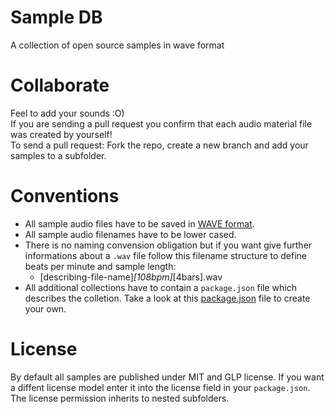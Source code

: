 # Sample DB
A collection of open source samples in wave format


# Collaborate
Feel to add your sounds :O)  
If you are sending a pull request you confirm that each audio material file was created by yourself!  
To send a pull request: Fork the repo, create a new branch and add your samples to a subfolder.  

# Conventions
 - All sample audio files have to be saved in [WAVE format](http://en.wikipedia.org/wiki/WAV). 
 - All sample audio filenames have to be lower cased.
 - There is no naming convension obligation but if you want give further informations about a ```.wav``` file follow this filename structure to define beats per minute and sample length:
   - [describing-file-name]_[108bpm]_[4bars].wav
 - All additional collections have to contain a ```package.json``` file which describes the colletion.  Take a look at this [package.json](beatproducer-pack-1/package.json) file to create your own.  

# License
By default all samples are published under MIT and GLP license. If you want a diffent license model enter it into the license field in your ```package.json```. The license permission inherits to nested subfolders.  